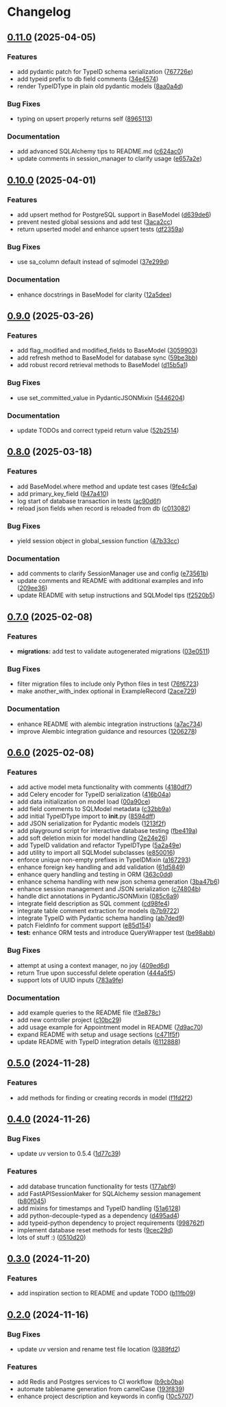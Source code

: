 # Changelog

## [0.11.0](https://github.com/iloveitaly/activemodel/compare/v0.10.0...v0.11.0) (2025-04-05)


### Features

* add pydantic patch for TypeID schema serialization ([767726e](https://github.com/iloveitaly/activemodel/commit/767726eaf2a20f1c65162ba7d3a599495c83f721))
* add typeid prefix to db field comments ([34e4574](https://github.com/iloveitaly/activemodel/commit/34e457488a6e59c4e7daf1d7495b59ac64bd7ea2))
* render TypeIDType in plain old pydantic models ([8aa0a4d](https://github.com/iloveitaly/activemodel/commit/8aa0a4db51b425a60889064e723129041e418da5))


### Bug Fixes

* typing on upsert properly returns self ([8965113](https://github.com/iloveitaly/activemodel/commit/896511399c818e8a4a1c01ed324921e04073a279))


### Documentation

* add advanced SQLAlchemy tips to README.md ([c624ac0](https://github.com/iloveitaly/activemodel/commit/c624ac0712598d06759166ce9f91a37f40fefcfe))
* update comments in session_manager to clarify usage ([e657a2e](https://github.com/iloveitaly/activemodel/commit/e657a2e5985be6f0770bf945fc062a05dcff8cc8))

## [0.10.0](https://github.com/iloveitaly/activemodel/compare/v0.9.0...v0.10.0) (2025-04-01)


### Features

* add upsert method for PostgreSQL support in BaseModel ([d639de6](https://github.com/iloveitaly/activemodel/commit/d639de6cb498b72cd4b42422822c7d59ca6a646c))
* prevent nested global sessions and add test ([3aca2cc](https://github.com/iloveitaly/activemodel/commit/3aca2ccadf3e029801d5e517f5e660af44564f73))
* return upserted model and enhance upsert tests ([df2359a](https://github.com/iloveitaly/activemodel/commit/df2359a4ba8a00305bd3d5024b9789642b7b4718))


### Bug Fixes

* use sa_column default instead of sqlmodel ([37e299d](https://github.com/iloveitaly/activemodel/commit/37e299d43dcec7db2cdfd3bc3b572b31b3234f35))


### Documentation

* enhance docstrings in BaseModel for clarity ([12a5dee](https://github.com/iloveitaly/activemodel/commit/12a5deec1ee2480410bbad9250b253991dd12d86))

## [0.9.0](https://github.com/iloveitaly/activemodel/compare/v0.8.0...v0.9.0) (2025-03-26)


### Features

* add flag_modified and modified_fields to BaseModel ([3059903](https://github.com/iloveitaly/activemodel/commit/305990387797f4fde26c7c89a8d332b6ef7ff21f))
* add refresh method to BaseModel for database sync ([59be3bb](https://github.com/iloveitaly/activemodel/commit/59be3bb87c64c865b08a2856f043678650c07194))
* add robust record retrieval methods to BaseModel ([d15b5a1](https://github.com/iloveitaly/activemodel/commit/d15b5a1ffbbb18b6fde94d64dbc76f45c21f7da8))


### Bug Fixes

* use set_committed_value in PydanticJSONMixin ([5446204](https://github.com/iloveitaly/activemodel/commit/5446204fc4b17ed5f1daa4c898f5ba2242b0fc40))


### Documentation

* update TODOs and correct typeid return value ([52b2514](https://github.com/iloveitaly/activemodel/commit/52b2514b6d30212a56e34c2fe4c849ff79e36e6a))

## [0.8.0](https://github.com/iloveitaly/activemodel/compare/v0.7.0...v0.8.0) (2025-03-18)


### Features

* add BaseModel.where method and update test cases ([9fe4c5a](https://github.com/iloveitaly/activemodel/commit/9fe4c5af619690ffb6344cf5c74a2d4b2b46ef02))
* add primary_key_field ([947a410](https://github.com/iloveitaly/activemodel/commit/947a410766dd764e8ac5b3177152d2ff22cdb609))
* log start of database transaction in tests ([ac90d6f](https://github.com/iloveitaly/activemodel/commit/ac90d6f18bb0a4cca68527dec9c55b4af1f6e851))
* reload json fields when record is reloaded from db ([c013082](https://github.com/iloveitaly/activemodel/commit/c013082004bb3a93e81f00eb0c990833a9cae7e2))


### Bug Fixes

* yield session object in global_session function ([47b33cc](https://github.com/iloveitaly/activemodel/commit/47b33cc1aa66d6076363635191c297c52fcc3deb))


### Documentation

* add comments to clarify SessionManager use and config ([e73561b](https://github.com/iloveitaly/activemodel/commit/e73561b3d52e617a0f92da5cd93981ff429da16f))
* update comments and README with additional examples and info ([209ee36](https://github.com/iloveitaly/activemodel/commit/209ee36a9df53f927cd9e5b2bb15b3a5776b34ce))
* update README with setup instructions and SQLModel tips ([f2520b5](https://github.com/iloveitaly/activemodel/commit/f2520b5fa5d7c462e8f7a591b83d874239a34b8d))

## [0.7.0](https://github.com/iloveitaly/activemodel/compare/v0.6.0...v0.7.0) (2025-02-08)


### Features

* **migrations:** add test to validate autogenerated migrations ([03e0511](https://github.com/iloveitaly/activemodel/commit/03e0511b90307091448f165cca1976ca37e41d4a))


### Bug Fixes

* filter migration files to include only Python files in test ([76f6723](https://github.com/iloveitaly/activemodel/commit/76f672349f24c34284c190368e71a5d4116c3293))
* make another_with_index optional in ExampleRecord ([2ace729](https://github.com/iloveitaly/activemodel/commit/2ace7292bcc84907818f8719571a2bfcafecfd6b))


### Documentation

* enhance README with alembic integration instructions ([a7ac734](https://github.com/iloveitaly/activemodel/commit/a7ac734c5f456afb605ce4e7d0e5111835bfb5f6))
* improve Alembic integration guidance and resources ([1206278](https://github.com/iloveitaly/activemodel/commit/1206278ae292669bff5a1eb4747d81225dd420e9))

## [0.6.0](https://github.com/iloveitaly/activemodel/compare/v0.5.0...v0.6.0) (2025-02-08)


### Features

* add active model meta functionality with comments ([4180df7](https://github.com/iloveitaly/activemodel/commit/4180df73c8e49fb2da970f934856ac89cd9f4ebc))
* add Celery encoder for TypeID serialization ([416b04a](https://github.com/iloveitaly/activemodel/commit/416b04ad4bff5f156886fe5519c24505e380f9c7))
* add data initialization on model load ([00a90ce](https://github.com/iloveitaly/activemodel/commit/00a90cef17d4d5ef1530df21357812d974488012))
* add field comments to SQLModel metadata ([c32bb9a](https://github.com/iloveitaly/activemodel/commit/c32bb9a45be0e0dd90bc967d28141bf460b524d3))
* add initial TypeIDType import to __init__.py ([8594dff](https://github.com/iloveitaly/activemodel/commit/8594dffd5ac7fb03ae07bdd8c81e556e1542176e))
* add JSON serialization for Pydantic models ([1213f2f](https://github.com/iloveitaly/activemodel/commit/1213f2f2bcee0a006eb58658565484ebb60727d5))
* add playground script for interactive database testing ([fbe419a](https://github.com/iloveitaly/activemodel/commit/fbe419aa6d0edde5abbcdf405f7b037317730df1))
* add soft deletion mixin for model handling ([2e24e26](https://github.com/iloveitaly/activemodel/commit/2e24e26e0283189d18a7b51b068bd63d58b5e3dd))
* add TypeID validation and refactor TypeIDType ([5a2a49e](https://github.com/iloveitaly/activemodel/commit/5a2a49e1ee10cb648b4fedc7fd3e262ba5d8e0f1))
* add utility to import all SQLModel subclasses ([e850016](https://github.com/iloveitaly/activemodel/commit/e85001632524130eac461e6cff23691fcb1c6bbb))
* enforce unique non-empty prefixes in TypeIDMixin ([a167293](https://github.com/iloveitaly/activemodel/commit/a167293996b319759c8b01c49a05ab0f8dd1d153))
* enhance foreign key handling and add validation ([61d5849](https://github.com/iloveitaly/activemodel/commit/61d58495a64c7d87d4c5ad1f1cfe0dd4649fe523))
* enhance query handling and testing in ORM ([363c0dd](https://github.com/iloveitaly/activemodel/commit/363c0dd67b24ba4e860799555e25d51a3c8d4b0d))
* enhance schema handling with new json schema generation ([3ba47b6](https://github.com/iloveitaly/activemodel/commit/3ba47b6c150d80e24691c8eba195b800cc3ba61c))
* enhance session management and JSON serialization ([c74804b](https://github.com/iloveitaly/activemodel/commit/c74804b005e7667b5b18cb4f9b03f52cdcb72313))
* handle dict annotations in PydanticJSONMixin ([085c6a9](https://github.com/iloveitaly/activemodel/commit/085c6a96d02e0d1521c6c58be38cf5b7d3a667af))
* integrate field description as SQL comment ([cd98fe4](https://github.com/iloveitaly/activemodel/commit/cd98fe4b3024d55dbd9e7951d65b3b73b2aa3cf8))
* integrate table comment extraction for models ([b7b9722](https://github.com/iloveitaly/activemodel/commit/b7b97224244b886f2067c0f5a0aea3c77c6bbe82))
* integrate TypeID with Pydantic schema handling ([ab7ded9](https://github.com/iloveitaly/activemodel/commit/ab7ded9e472abdab8e34205e15fc643db842904d))
* patch FieldInfo for comment support ([e85d154](https://github.com/iloveitaly/activemodel/commit/e85d1543856be8bd19f185e025a43f20aa9a01cb))
* **test:** enhance ORM tests and introduce QueryWrapper test ([be98abb](https://github.com/iloveitaly/activemodel/commit/be98abb1bb5abe34cf42ebba7b63b89a942e487e))


### Bug Fixes

* attempt at using a context manager, no joy ([409ed6d](https://github.com/iloveitaly/activemodel/commit/409ed6de7618c0fcce7fa8fde2f77e0c612c39cb))
* return True upon successful delete operation ([444a5f5](https://github.com/iloveitaly/activemodel/commit/444a5f561a04fb2dad549c4ffc5a05cc31453fca))
* support lots of UUID inputs ([783a9fe](https://github.com/iloveitaly/activemodel/commit/783a9fe7f733b346cd6bf2401a9ae134ec785cf6))


### Documentation

* add example queries to the README file ([f3e878c](https://github.com/iloveitaly/activemodel/commit/f3e878cb72e62fdec727f7b268806d850ea145f0))
* add new controller project ([c10bc29](https://github.com/iloveitaly/activemodel/commit/c10bc2946b8819812810271c195e317c19269adc))
* add usage example for Appointment model in README ([7d9ac70](https://github.com/iloveitaly/activemodel/commit/7d9ac708b6bc5c77d3dde0a904ddb6c24c7f2710))
* expand README with setup and usage sections ([c471f5f](https://github.com/iloveitaly/activemodel/commit/c471f5ff6359e2ab06e9e9053b416dc4f19dd26a))
* update README with TypeID integration details ([6112888](https://github.com/iloveitaly/activemodel/commit/6112888a4ac0fc8601bf57daba638db6b5bc6788))

## [0.5.0](https://github.com/iloveitaly/activemodel/compare/v0.4.0...v0.5.0) (2024-11-28)


### Features

* add methods for finding or creating records in model ([f1fd2f2](https://github.com/iloveitaly/activemodel/commit/f1fd2f2d65f182631b5df6a1ab20bf2f9a269607))



## [0.4.0](https://github.com/iloveitaly/activemodel/compare/v0.3.0...v0.4.0) (2024-11-26)


### Bug Fixes

* update uv version to 0.5.4 ([1d77c39](https://github.com/iloveitaly/activemodel/commit/1d77c39e2234b98335e7206626dc2fdca0b34b79))


### Features

* add database truncation functionality for tests ([177abf9](https://github.com/iloveitaly/activemodel/commit/177abf91c8b25295cb93878433132302f8caffbc))
* add FastAPISessionMaker for SQLAlchemy session management ([b80f045](https://github.com/iloveitaly/activemodel/commit/b80f045e52c908c7b1ae8721e42ee2796c8e85bc))
* add mixins for timestamps and TypeID handling ([51a6128](https://github.com/iloveitaly/activemodel/commit/51a6128e6d0f45e5801821b99e399ae0bcfca624))
* add python-decouple-typed as a dependency ([d495ad4](https://github.com/iloveitaly/activemodel/commit/d495ad419494c0c387a331a9d0ef4d112df83af7))
* add typeid-python dependency to project requirements ([998762f](https://github.com/iloveitaly/activemodel/commit/998762fda8f62a078fc3a4afa8c09f5af323dcfb))
* implement database reset methods for tests ([9cec29d](https://github.com/iloveitaly/activemodel/commit/9cec29d2ad89a871d4cbda2a6b8ad3a1ef50df6e))
* lots of stuff :) ([0510d20](https://github.com/iloveitaly/activemodel/commit/0510d20a807829db4f6b454ee2915c32ecedb323))



## [0.3.0](https://github.com/iloveitaly/activemodel/compare/v0.2.0...v0.3.0) (2024-11-20)


### Features

* add inspiration section to README and update TODO ([b11fb09](https://github.com/iloveitaly/activemodel/commit/b11fb09eb95e338de7358ba070fac0e75eda9909))



## [0.2.0](https://github.com/iloveitaly/activemodel/compare/193f839c9ace154e7aaa0a9770400031d0e67cd3...v0.2.0) (2024-11-16)


### Bug Fixes

* update uv version and rename test file location ([9389fd2](https://github.com/iloveitaly/activemodel/commit/9389fd2e20e75ea322cd55bb699777978a9d282d))


### Features

* add Redis and Postgres services to CI workflow ([b9cb0ba](https://github.com/iloveitaly/activemodel/commit/b9cb0baca6bd46092437552ddf1d317a528983ca))
* automate tablename generation from camelCase ([193f839](https://github.com/iloveitaly/activemodel/commit/193f839c9ace154e7aaa0a9770400031d0e67cd3))
* enhance project description and keywords in config ([10c5707](https://github.com/iloveitaly/activemodel/commit/10c570786925fa9d7a397cb6f503b658df00aa4f))

